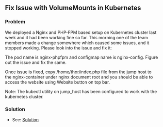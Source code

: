 ## Fix Issue with VolumeMounts in Kubernetes

### Problem

We deployed a Nginx and PHP-FPM based setup on Kubernetes cluster last week and it had been working fine so far. This
morning one of the team members made a change somewhere which caused some issues, and it stopped working. Please look
into the issue and fix it:

The pod name is nginx-phpfpm and configmap name is nginx-config. Figure out the issue and fix the same.

Once issue is fixed, copy /home/thor/index.php file from the jump host to the nginx-container under nginx document root
and you should be able to access the website using Website button on top bar.

Note: The kubectl utility on jump_host has been configured to work with the kubernetes cluster.

### Solution

- See: [Solution](./solution.yaml)
